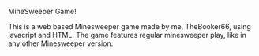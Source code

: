 MineSweeper Game!

This is a web based Minesweeper game made by me, TheBooker66, using javacript and HTML.
The game features regular minesweeper play, like in any other Minesweeper version.
